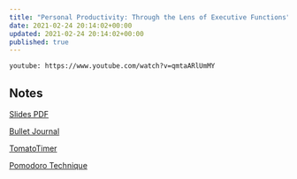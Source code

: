 ```yaml
---
title: "Personal Productivity: Through the Lens of Executive Functions"
date: 2021-02-24 20:14:02+00:00
updated: 2021-02-24 20:14:02+00:00
published: true
---
```


`youtube: https://www.youtube.com/watch?v=qmtaARlUmMY`

## Notes

[Slides PDF](/uploads/2021/02/Personal%20Productivity.pdf)

[Bullet Journal](https://bulletjournal.com/)

[TomatoTimer](https://tomato-timer.com/)

[Pomodoro Technique](https://francescocirillo.com/pages/pomodoro-technique)

